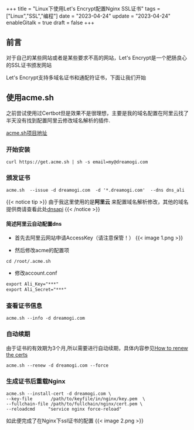 +++
title = "Linux下使用Let's Encrypt配置Nginx SSL证书"
tags = ["Linux","SSL","编程"]
date = "2023-04-24"
update = "2023-04-24"
enableGitalk = true
draft = false
+++


## 前言
对于自己的某些网站或者是某些要求不高的网站，Let's Encrypt是一个肥肠良心的SSL证书颁发网站

Let's Encrypt支持多域名证书和通配符证书，下面让我们开始

## 使用acme.sh
之前尝试使用过Certbot但是效果不是很理想，主要是我的域名配置在阿里云找了半天没有找到配置阿里云修改域名解析的插件. 

[acme.sh项目地址](https://github.com/acmesh-official/acme.sh)

### 开始安装
``` shell
curl https://get.acme.sh | sh -s email=my@dreamogi.com
```

### 颁发证书
``` shell
acme.sh  --issue -d dreamogi.com  -d '*.dreamogi.com'  --dns dns_ali
```

{{< notice tip >}}
由于我这里使用的是**阿里云** 来配置域名解析修改，其他的域名提供商请查看此处[dnsapi](https://github.com/acmesh-official/acme.sh/wiki/dnsapi#11-use-aliyun-domain-api-to-automatically-issue-cert)
{{< /notice >}}

#### 简述阿里云自动配置dns
* 首先去阿里云网站申请AccessKey（请注意保管！）
{{< image 1.png >}}

* 然后修改acme的配置项
``` shell
cd /root/.acme.sh
```

* 修改account.conf
``` txt
export Ali_Key="***"
export Ali_Secret="***"
```


### 查看证书信息
``` shell
acme.sh --info -d dreamogi.com
```

### 自动续期
由于证书的有效期为3个月,所以需要进行自动续期，具体内容参见[How to renew the certs](https://github.com/acmesh-official/acme.sh#12-how-to-renew-the-certs)
```shell
acme.sh --renew -d dreamogi.com --force
```


### 生成证书后重载Nginx

```shell
acme.sh --install-cert -d dreamogi.com \
--key-file       /path/to/keyfile/in/nginx/key.pem  \
--fullchain-file /path/to/fullchain/nginx/cert.pem \
--reloadcmd     "service nginx force-reload"
```

如此便完成了在Nginx下ssl证书的配置
{{< image 2.png >}}
